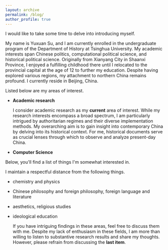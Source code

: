 ```yaml
---
layout: archive
permalink: /blog/
author_profile: true
---
```


I would like to take some time to delve into introducing myself.

My name is Yuxuan Su, and I am currently enrolled in the undergraduate program of the Department of History at Tsinghua University. My academic interests span Chinese politics, computational political science, and historical political science. Originally from Xianyang City in Shaanxi Province, I enjoyed a fulfilling childhood there until I relocated to the provincial capital at the age of 12 to further my education. Despite having explored various regions, my attachment to northern China remains profound. I currently reside in Beijing, China.

Listed below are my areas of interest.

* **Academic research**

    I consider academic research as my **current** area of interest. While my research interests encompass a broad spectrum, I am particularly intrigued by authoritarian regimes and their diverse implementation methods. My overarching aim is to gain insight into contemporary China by delving into its historical context. For me, historical documents serve as crucial lenses through which to observe and analyze present-day China.

* **Computer Science**

    

Below, you'll find a list of things I'm somewhat interested in.

I maintain a respectful distance from the following things.

* chemistry and physics
* Chinese philosophy and foreign philosophy, foreign language and literature
* aesthetics, religious studies
* ideological education

    If you have intriguing findings in these areas, feel free to discuss them with me. Despite my lack of enthusiasm in these fields, I am more than willing to listen to substantive research results and share my thoughts. However, please refrain from discussing the **last item**.

